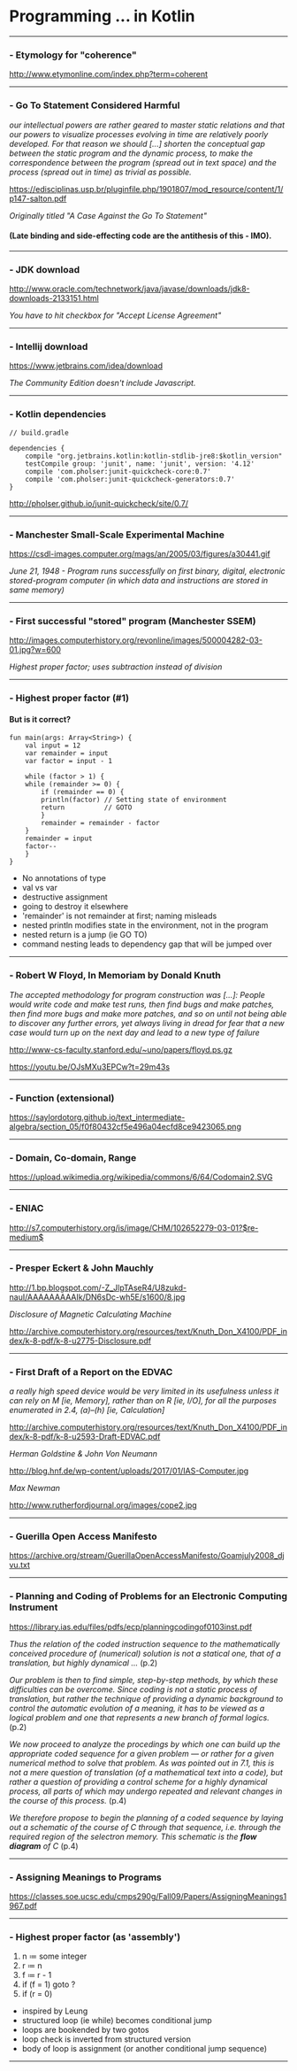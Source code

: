 # Programming ... in Kotlin



* * *

### - Etymology for "coherence"

http://www.etymonline.com/index.php?term=coherent

* * *

### - Go To Statement Considered Harmful

*our intellectual powers are rather geared to master static relations and that our powers to visualize processes evolving in time are relatively poorly developed. For that reason we should [...] shorten the conceptual gap between the static program and the dynamic process, to make the correspondence between the program (spread out in text space) and the process (spread out in time) as trivial as possible.*

https://edisciplinas.usp.br/pluginfile.php/1901807/mod_resource/content/1/p147-salton.pdf

*Originally titled "A Case Against the Go To Statement"*


#### (Late binding and side-effecting code are the antithesis of this - IMO).

* * *


### - JDK download

http://www.oracle.com/technetwork/java/javase/downloads/jdk8-downloads-2133151.html

*You have to hit checkbox for "Accept License Agreement"*

* * *

### - Intellij download

https://www.jetbrains.com/idea/download

*The Community Edition doesn't include Javascript.*


* * *

### - Kotlin dependencies

```
// build.gradle

dependencies {
    compile "org.jetbrains.kotlin:kotlin-stdlib-jre8:$kotlin_version"
    testCompile group: 'junit', name: 'junit', version: '4.12'
    compile 'com.pholser:junit-quickcheck-core:0.7'
    compile 'com.pholser:junit-quickcheck-generators:0.7'
}
```

http://pholser.github.io/junit-quickcheck/site/0.7/

* * *


### - Manchester Small-Scale Experimental Machine

https://csdl-images.computer.org/mags/an/2005/03/figures/a30441.gif

*June 21, 1948 - Program runs successfully on first binary, digital, electronic stored-program computer (in which data and instructions are stored in same memory)*

* * *

### - First successful "stored" program (Manchester SSEM)

http://images.computerhistory.org/revonline/images/500004282-03-01.jpg?w=600

*Highest proper factor; uses subtraction instead of division*

* * *

### - Highest proper factor (#1)

#### But is it correct?

```
fun main(args: Array<String>) {
    val input = 12
    var remainder = input
    var factor = input - 1

    while (factor > 1) {
	while (remainder >= 0) {
	    if (remainder == 0) {
		println(factor) // Setting state of environment
		return          // GOTO
	    }
	    remainder = remainder - factor
	}
	remainder = input
	factor--
    }
}
```

- No annotations of type
- val vs var
- destructive assignment
- going to destroy it elsewhere
- 'remainder' is not remainder at first; naming misleads
- nested println modifies state in the environment, not in the program
- nested return is a jump (ie GO TO)
- command nesting leads to dependency gap that will be jumped over



* * *

### - Robert W Floyd, In Memoriam by Donald Knuth

*The accepted methodology for program construction was [...]: People would write code and make test runs, then find bugs and make patches, then find more bugs and make more patches, and so on until not being able to discover any further errors, yet always living in dread for fear that a new case would turn up on the next day and lead to a new type of failure*

http://www-cs-faculty.stanford.edu/~uno/papers/floyd.ps.gz

https://youtu.be/OJsMXu3EPCw?t=29m43s


* * *

### - Function (extensional)

https://saylordotorg.github.io/text_intermediate-algebra/section_05/f0f80432cf5e496a04ecfd8ce9423065.png

* * *

### - Domain, Co-domain, Range

https://upload.wikimedia.org/wikipedia/commons/6/64/Codomain2.SVG

* * *

### - ENIAC

http://s7.computerhistory.org/is/image/CHM/102652279-03-01?$re-medium$

* * *


### - Presper Eckert & John Mauchly

http://1.bp.blogspot.com/-Z_JlpTAseR4/U8zukd-nauI/AAAAAAAAAIk/DN6sDc-wh5E/s1600/8.jpg


*Disclosure of Magnetic Calculating Machine*

http://archive.computerhistory.org/resources/text/Knuth_Don_X4100/PDF_index/k-8-pdf/k-8-u2775-Disclosure.pdf

* * *

### - First Draft of a Report on the EDVAC

*a really high speed device would be very limited in its usefulness unless it can rely on M [ie, Memory], rather than on R [ie, I/O], for all the purposes enumerated in 2.4, (a)–(h) [ie, Calculation]*

http://archive.computerhistory.org/resources/text/Knuth_Don_X4100/PDF_index/k-8-pdf/k-8-u2593-Draft-EDVAC.pdf


*Herman Goldstine & John Von Neumann*

http://blog.hnf.de/wp-content/uploads/2017/01/IAS-Computer.jpg

*Max Newman*

http://www.rutherfordjournal.org/images/cope2.jpg


* * *

### - Guerilla Open Access Manifesto

https://archive.org/stream/GuerillaOpenAccessManifesto/Goamjuly2008_djvu.txt

* * *

### - Planning and Coding of Problems for an Electronic Computing Instrument

https://library.ias.edu/files/pdfs/ecp/planningcodingof0103inst.pdf

*Thus the relation of the coded instruction sequence to the mathematically conceived procedure of (numerical) solution is not a statical one, that of a translation, but highly dynamical ...* (p.2)

*Our problem is then to find simple, step-by-step methods, by which these difficulties can be overcome. Since coding is not a static process of translation, but rather the technique of providing a dynamic background to control the automatic evolution of a meaning, it has to be viewed as a logical problem and one that represents a new branch of formal logics.* (p.2)

*We now proceed to analyze the procedings by which one can build up the appropriate coded sequence for a given problem — or rather for a given numerical method to solve that problem. As was pointed out in 7.1, this is not a mere question of translation (of a mathematical text into a code), but rather a question of providing a control scheme for a highly dynamical process, all parts of which may undergo repeated and relevant changes in the course of this process.* (p.4)

*We therefore propose to begin the planning of a coded sequence by laying out a schematic of the course of C through that sequence, i.e. through the required region of the selectron memory. This schematic is the __flow diagram__ of C* (p.4)

* * *

### - Assigning Meanings to Programs

https://classes.soe.ucsc.edu/cmps290g/Fall09/Papers/AssigningMeanings1967.pdf

* * *

### - Highest proper factor (as 'assembly')

1. n ≔ some integer
2. r ≔ n
3. f ≔ r - 1
4. if (f = 1) goto ?
5. if (r = 0)


- inspired by Leung
- structured loop (ie while) becomes conditional jump
- loops are bookended by two gotos
- loop check is inverted from structured version
- body of loop is assignment (or another conditional jump sequence)


* * *
